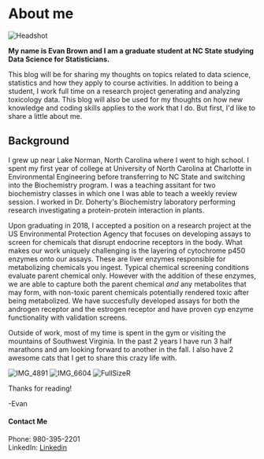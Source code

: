 # About me

![Headshot](https://user-images.githubusercontent.com/106089712/170287857-85ce0ee3-5bdf-4424-88cc-521b28801cb1.jpg)

**My name is Evan Brown and I am a graduate student at NC State studying Data Science for Statisticians.**  

This blog will be for sharing my thoughts on topics related to data science, statistics and how they apply to course activities. In addition to being a student, I work full time on a research project generating and analyzing toxicology data. This blog will also be used for my thoughts on how new knowledge and coding skills applies to the work that I do. But first, I'd like to share a little about me. 

## Background
I grew up near Lake Norman, North Carolina where I went to high school. I spent my first year of college at University of North Carolina at Charlotte in Environmental Engineering before transferring to NC State and switching into the Biochemistry program. I was a teaching assitant for two biochemistry classes in which one I was able to teach a weekly review session. I worked in Dr. Doherty's Biochemistry laboratory performing research investigating a protein-protein interaction in plants. 

Upon graduating in 2018, I accepted a position on a research project at the US Environmental Protection Agency that focuses on developing assays to screen for chemicals that disrupt endocrine receptors in the body. What makes our work uniquely challenging is the layering of cytochrome p450 enzymes onto our assays. These are liver enzymes responsible for metabolizing chemicals you ingest. Typical chemical screening conditions evaluate parent chemical only. However with the addition of these enzymes, we are able to capture both the parent chemical *and* any metabolites that may form, with non-toxic parent chemicals potentially rendered toxic after being metabolized. We have succesfully developed assays for both the androgen receptor and the estrogen receptor and have proven cyp enzyme functionality with validation screens.

Outside of work, most of my time is spent in the gym or visiting the mountains of Southwest Virginia. In the past 2 years I have run 3 half marathons and am looking forward to another in the fall. I also have 2 awesome cats that I get to share this crazy life with.



![IMG_4891](https://user-images.githubusercontent.com/106089712/170290334-4eaa2611-9746-48a1-9ab4-91b431ed0f04.jpg)
![IMG_6604](https://user-images.githubusercontent.com/106089712/170290372-1b95c153-4d04-4f2e-a150-0ad525015507.jpg)
![FullSizeR](https://user-images.githubusercontent.com/106089712/170290457-73df384e-0955-43e4-a622-d40488d8dccc.jpg)



Thanks for reading!

-Evan


#### Contact Me  
Phone: 980-395-2201  
LinkedIn: [Linkedin](https://www.linkedin.com/in/evancbrown/)
